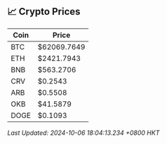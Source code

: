 ## 📈 Crypto Prices

| Coin | Price |
| ---- | ----- |
| BTC | $62069.7649 |
| ETH | $2421.7943 |
| BNB | $563.2706 |
| CRV | $0.2543 |
| ARB | $0.5508 |
| OKB | $41.5879 |
| DOGE | $0.1093 |

_Last Updated: 2024-10-06 18:04:13.234 +0800 HKT_
